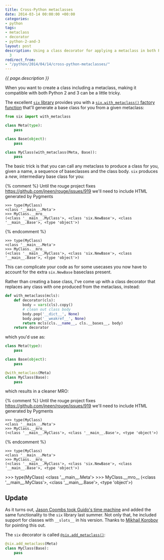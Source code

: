 ```yaml
---
title: Cross-Python metaclasses
date: 2014-03-14 00:00:00 +00:00
categories:
- python
tags:
- metaclass
- decorator
- python-2-and-3
layout: post
description: Using a class decorator for applying a metaclass in both Python 2 and
  3
redirect_from:
- "/python/2014/04/14/cross-python-metaclasses/"
---
```


*{{ page.description }}*

When you want to create a class including a metaclass, making it compatible with both Python 2 and 3 can be a little tricky. 

The excellent [`six` library](http://pythonhosted.org/six/) provides you with a [`six.with_metaclass()` factory function](http://pythonhosted.org/six/#six.with_metaclass) that'll generate a base class for you from a given metaclass:

```python
from six import with_metaclass

class Meta(type):
    pass

class Base(object):
    pass

class MyClass(with_metaclass(Meta, Base)):
    pass
```

The basic trick is that you can call any metaclass to produce a class for you, given a name, a sequence of baseclasses and the class body. `six` produces a *new*, intermediary base class for you:

{% comment %}
Until the rouge project fixes https://github.com/jneen/rouge/issues/919
we'll need to include HTML generated by Pygments
```pycon
>>> type(MyClass)
<class '__main__.Meta'>
>>> MyClass.__mro__
(<class '__main__.MyClass'>, <class 'six.NewBase'>, <class '__main__.Base'>, <type 'object'>)
```
{% endcomment %}
<div class="language-pycon"><div class="highlight"><pre class="highlight"><code><span class="gp">&gt;&gt;&gt; </span><span class="nb">type</span><span class="p">(</span><span class="n">MyClass</span><span class="p">)</span>
<span class="go">&lt;class '__main__.Meta'&gt;</span>
<span class="gp">&gt;&gt;&gt; </span><span class="n">MyClass</span><span class="o">.</span><span class="n">__mro__</span>
<span class="go">(&lt;class '__main__.MyClass'&gt;, &lt;class 'six.NewBase'&gt;, &lt;class '__main__.Base'&gt;, &lt;type 'object'&gt;)</span></code></pre></div></div>

This can complicate your code as for some usecases you now have to account for the extra `six.NewBase` baseclass present.

Rather than creating a base class, I've come up with a class decorator that replaces any class with one produced from the metaclass, instead:

```python
def with_metaclass(mcls):
    def decorator(cls):
        body = vars(cls).copy()
        # clean out class body
        body.pop('__dict__', None)
        body.pop('__weakref__', None)
        return mcls(cls.__name__, cls.__bases__, body)
    return decorator
```

which you'd use as:

```python
class Meta(type):
    pass

class Base(object):
    pass

@with_metaclass(Meta)
class MyClass(Base):
    pass
```

which results in a cleaner MRO:

{% comment %}
Until the rouge project fixes https://github.com/jneen/rouge/issues/919
we'll need to include HTML generated by Pygments
```pycon
>>> type(MyClass)
<class '__main__.Meta'>
>>> MyClass.__mro__
(<class '__main__.MyClass'>, <class '__main__.Base'>, <type 'object'>)
```
{% endcomment %}
<div class="language-pycon"><div class="highlight"><pre class="highlight"><code><span class="gp">&gt;&gt;&gt; </span><span class="nb">type</span><span class="p">(</span><span class="n">MyClass</span><span class="p">)</span>
<span class="go">&lt;class '__main__.Meta'&gt;</span>
<span class="gp">&gt;&gt;&gt; </span><span class="n">MyClass</span><span class="o">.</span><span class="n">__mro__</span>
<span class="go">(&lt;class '__main__.MyClass'&gt;, &lt;class 'six.NewBase'&gt;, &lt;class '__main__.Base'&gt;, &lt;type 'object'&gt;)</span></code></pre></div></div>
<span class="gp">&gt;&gt;&gt; </span><span class="nb">type</span><span class="p">(</span><span class="n">MyClass</span><span class="p">)</span>
<span class="go">&lt;class '__main__.Meta'&gt;</span>
<span class="gp">&gt;&gt;&gt; </span><span class="n">MyClass</span><span class="o">.</span><span class="n">__mro__</span>
<span class="go">(&lt;class '__main__.MyClass'&gt;, &lt;class '__main__.Base'&gt;, &lt;type 'object'&gt;)</span></code></pre></div></div>

## Update

As it turns out, [Jason Coombs took Guido's time machine](https://bitbucket.org/gutworth/six/pull-request/12/add-patch_with_metaclass-which-provides-a) and added the same functionality to the `six` library last summer. Not only that, he included support for classes with `__slots__` in his version. Thanks to [Mikhail Korobov](http://kmike.ru/) for pointing this out.

The `six` decorator is called [`@six.add_metaclass()`](http://pythonhosted.org/six/#six.add_metaclass):

```python
@six.add_metaclass(Meta)
class MyClass(Base):
    pass
```
